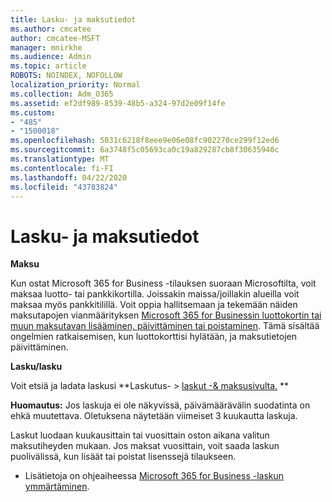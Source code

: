 ```yaml
---
title: Lasku- ja maksutiedot
ms.author: cmcatee
author: cmcatee-MSFT
manager: mnirkhe
ms.audience: Admin
ms.topic: article
ROBOTS: NOINDEX, NOFOLLOW
localization_priority: Normal
ms.collection: Adm_O365
ms.assetid: ef2df989-8539-48b5-a324-97d2e09f14fe
ms.custom:
- "485"
- "1500018"
ms.openlocfilehash: 5031c6218f8eee9e06e08fc902270ce299f12ed6
ms.sourcegitcommit: 6a3748f5c05693ca0c19a829287cb8f30635940c
ms.translationtype: MT
ms.contentlocale: fi-FI
ms.lasthandoff: 04/22/2020
ms.locfileid: "43783824"
---
```

# <a name="invoice-and-payment-information"></a>Lasku- ja maksutiedot

**Maksu**

Kun ostat Microsoft 365 for Business -tilauksen suoraan Microsoftilta, voit maksaa luotto- tai pankkikortilla.  Joissakin maissa/joillakin alueilla voit maksaa myös pankkitilillä.  Voit oppia hallitsemaan ja tekemään näiden maksutapojen vianmäärityksen [Microsoft 365 for Businessin luottokortin tai muun maksutavan lisääminen, päivittäminen tai poistaminen](https://go.microsoft.com/fwlink/?linkid=2118133).  Tämä sisältää ongelmien ratkaisemisen, kun luottokorttisi hylätään, ja maksutietojen päivittäminen.

**Lasku/lasku**

Voit etsiä ja ladata laskusi **Laskutus- > [laskut -& maksusivulta.](https://go.microsoft.com/fwlink/p/?linkid=848039) **  

**Huomautus:** Jos laskuja ei ole näkyvissä, päivämäärävälin suodatinta on ehkä muutettava.  Oletuksena näytetään viimeiset 3 kuukautta laskuja.

Laskut luodaan kuukausittain tai vuosittain oston aikana valitun maksutiheyden mukaan.  Jos maksat vuosittain, voit saada laskun puolivälissä, kun lisäät tai poistat lisenssejä tilaukseen.
 
- Lisätietoja on ohjeaiheessa [Microsoft 365 for Business -laskun ymmärtäminen](https://go.microsoft.com/fwlink/?linkid=2119101).
